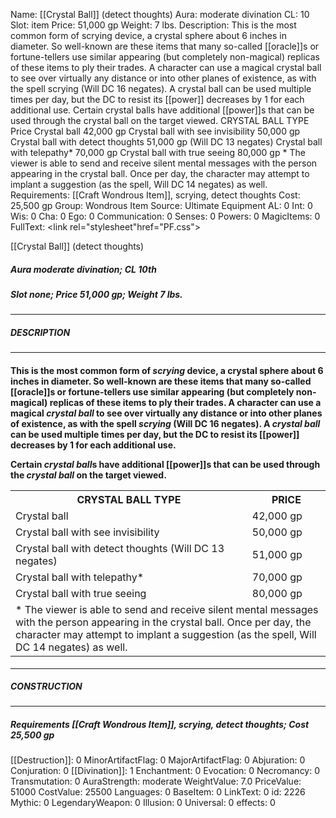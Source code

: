 Name: [[Crystal Ball]] (detect thoughts)
Aura: moderate divination
CL: 10
Slot: item
Price: 51,000 gp
Weight: 7 lbs.
Description: This is the most common form of scrying device, a crystal sphere about 6 inches in diameter. So well-known are these items that many so-called [[oracle]]s or fortune-tellers use similar appearing (but completely non-magical) replicas of these items to ply their trades. A character can use a magical crystal ball to see over virtually any distance or into other planes of existence, as with the spell scrying (Will DC 16 negates). A crystal ball can be used multiple times per day, but the DC to resist its [[power]] decreases by 1 for each additional use. Certain crystal balls have additional [[power]]s that can be used through the crystal ball on the target viewed. CRYSTAL BALL TYPE Price Crystal ball 42,000 gp Crystal ball with see invisibility 50,000 gp Crystal ball with detect thoughts 51,000 gp (Will DC 13 negates) Crystal ball with telepathy* 70,000 gp Crystal ball with true seeing 80,000 gp * The viewer is able to send and receive silent mental messages with the person appearing in the crystal ball. Once per day, the character may attempt to implant a suggestion (as the spell, Will DC 14 negates) as well.
Requirements: [[Craft Wondrous Item]], scrying, detect thoughts
Cost: 25,500 gp
Group: Wondrous Item
Source: Ultimate Equipment
AL: 0
Int: 0
Wis: 0
Cha: 0
Ego: 0
Communication: 0
Senses: 0
Powers: 0
MagicItems: 0
FullText: <link rel="stylesheet"href="PF.css"><div class="heading"><p class="alignleft">[[Crystal Ball]] (detect thoughts)</p><div style="clear: both;"></div></div><div><h5><b>Aura </b>moderate divination; <b>CL </b>10th</h5><h5><b>Slot </b>none; <b>Price </b>51,000 gp; <b>Weight </b>7 lbs.</h5></div><hr/><div><h5><b>DESCRIPTION</b></h5></div><hr/><div><h4><p>This is the most common form of <i>scrying</i> device, a crystal sphere about 6 inches in diameter. So well-known are these items that many so-called [[oracle]]s or fortune-tellers use similar appearing (but completely non-magical) replicas of these items to ply their trades. A character can use a magical <i>crystal ball</i> to see over virtually any distance or into other planes of existence, as with the spell <i>scrying</i> (Will DC 16 negates). A <i>crystal ball</i> can be used multiple times per day, but the DC to resist its [[power]] decreases by 1 for each additional use. </p><p>Certain <i>crystal ball</i>s have additional [[power]]s that can be used through the <i>crystal ball</i> on the target viewed. </p> <table><tr><th>CRYSTAL BALL TYPE</th><th>PRICE</th></tr><tr><td>Crystal ball</td><td>42,000 gp</td></tr><tr><td>Crystal ball with see invisibility</td><td>50,000 gp</td></tr><tr><td>Crystal ball with detect thoughts (Will DC 13 negates)</td><td>51,000 gp</td></tr><tr><td>Crystal ball with telepathy*</td><td>70,000 gp</td></tr><tr><td>Crystal ball with true seeing</td><td>80,000 gp</td></tr><tr><td colspan="2">* The viewer is able to send and receive silent mental messages with the person appearing in the crystal ball. Once per day, the character may attempt to implant a suggestion (as the spell, Will DC 14 negates) as well.</td></tr></table> </h4></div><hr/><div><h5><b>CONSTRUCTION</b></h5></div><hr/><div><h5><b>Requirements </b>[[Craft Wondrous Item]], <i>scrying</i>, <i>detect thoughts</i>; <b>Cost </b>25,500 gp</h5></div>
[[Destruction]]: 0
MinorArtifactFlag: 0
MajorArtifactFlag: 0
Abjuration: 0
Conjuration: 0
[[Divination]]: 1
Enchantment: 0
Evocation: 0
Necromancy: 0
Transmutation: 0
AuraStrength: moderate
WeightValue: 7.0
PriceValue: 51000
CostValue: 25500
Languages: 0
BaseItem: 0
LinkText: 0
id: 2226
Mythic: 0
LegendaryWeapon: 0
Illusion: 0
Universal: 0
effects: 0
